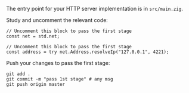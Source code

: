 The entry point for your HTTP server implementation is in `src/main.zig`.

Study and uncomment the relevant code: 

```zig
// Uncomment this block to pass the first stage
const net = std.net;
```

```zig
// Uncomment this block to pass the first stage
const address = try net.Address.resolveIp("127.0.0.1", 4221);
```

Push your changes to pass the first stage:

```
git add .
git commit -m "pass 1st stage" # any msg
git push origin master
```
